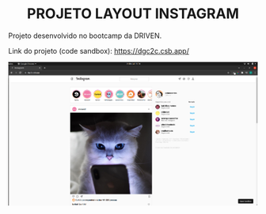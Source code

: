 # <h1 style="text-align:center"><b>PROJETO LAYOUT INSTAGRAM</b></h1>

Projeto desenvolvido no bootcamp da DRIVEN.

Link do projeto (code sandbox): https://dgc2c.csb.app/

<img src="img/print1-site.png" />



